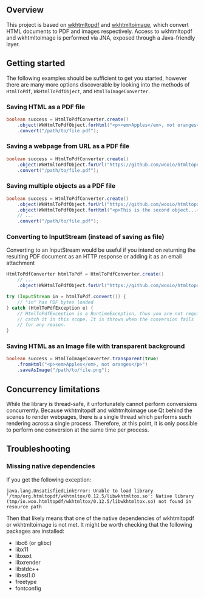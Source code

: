 ## Overview

This project is based on [wkhtmltopdf](https://github.com/wkhtmltopdf/wkhtmltopdf) and [wkhtmltoimage](https://wkhtmltopdf.org/downloads.html), which convert HTML documents to PDF and images respectively. Access to wkhtmltopdf and wkhtmltoimage is performed via JNA, exposed through a Java-friendly layer.

## Getting started

The following examples should be sufficient to get you started, however there are many more options discoverable by looking into the methods of `HtmlToPdf`, `WkHtmlToPdfObject`, and `HtmlToImageConverter`.

### Saving HTML as a PDF file

```java
boolean success = HtmlToPdfConverter.create()
    .object(WkHtmlToPdfObject.forHtml("<p><em>Apples</em>, not oranges</p>"))
    .convert("/path/to/file.pdf");
```

### Saving a webpage from URL as a PDF file

```java
boolean success = HtmlToPdfConverter.create()
    .object(WkHtmlToPdfObject.forUrl("https://github.com/wooio/htmltopdf-java"))
    .convert("/path/to/file.pdf");
```

### Saving multiple objects as a PDF file

```java
boolean success = HtmlToPdfConverter.create()
    .object(WkHtmlToPdfObject.forUrl("https://github.com/wooio/htmltopdf-java"))
    .object(WkHtmlToPdfObject.forHtml("<p>This is the second object...</p>"))
    // ...
    .convert("/path/to/file.pdf");
```

### Converting to InputStream (instead of saving as file)

Converting to an InputStream would be useful if you intend on returning the resulting PDF document
as an HTTP response or adding it as an email attachment

```java
HtmlToPdfConverter htmlToPdf = HtmlToPdfConverter.create()
    // ...
    .object(WkHtmlToPdfObject.forUrl("https://github.com/wooio/htmltopdf-java"));

try (InputStream in = htmlToPdf.convert()) {
    // "in" has PDF bytes loaded
} catch (HtmlToPdfException e) {
    // HtmlToPdfException is a RuntimeException, thus you are not required to
    // catch it in this scope. It is thrown when the conversion fails
    // for any reason.
}
```

### Saving HTML as an Image file with transparent background

```java
boolean success = HtmlToImageConverter.transparent(true)
    .fromHtml("<p><em>Apples</em>, not oranges</p>")
    .saveAsImage("/path/to/file.png");
```

## Concurrency limitations

While the library is thread-safe, it unfortunately cannot perform conversions concurrently. Because wkhtmltopdf and wkhtmltoimage use Qt behind the scenes to render webpages, there is a single thread which performs such rendering across a single process. Therefore, at this point, it is only possible to perform one conversion at the same time per process.

## Troubleshooting

### Missing native dependencies

If you get the following exception:
```
java.lang.UnsatisfiedLinkError: Unable to load library '/tmp/org.htmltopdf/wkhtmltox/0.12.5/libwkhtmltox.so': Native library (tmp/io.woo.htmltopdf/wkhtmltox/0.12.5/libwkhtmltox.so) not found in resource path
```
Then that likely means that one of the native dependencies of wkhtmltopdf or wkhtmltoimage is not met. It might be worth checking that the following packages are installed:

- libc6 (or glibc)
- libx11
- libxext
- libxrender
- libstdc++
- libssl1.0
- freetype
- fontconfig